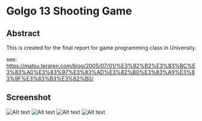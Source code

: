 Golgo 13 Shooting Game
=========================================

Abstract
-----------------------------------------
This is created for the final report for game programming class in University.


see: https://matsu.teraren.com/blog/2005/07/01/%E3%82%B2%E3%83%BC%E3%83%A0%E3%83%97%E3%83%AD%E3%82%B0%E3%83%A9%E3%83%9F%E3%83%B3%E3%82%B0/


Screenshot
----------------------------------------

![Alt text](https://raw.github.com/matsubo/golgo13/master/screenshot/WS21312000.JPG)
![Alt text](https://raw.github.com/matsubo/golgo13/master/screenshot/WS123001.JPG)
![Alt text](https://raw.github.com/matsubo/golgo13/master/screenshot/WS123002.JPG)
![Alt text](https://raw.github.com/matsubo/golgo13/master/screenshot/WS123003.JPG)


